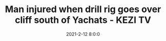 ---
"title": "Man injured when drill rig goes over cliff south of Yachats - KEZI TV"
"date": "2021-2-12 8:0:0"
"feed_name": "GOOGLENEWS"
"feed_website": "https://news.google.com/search?q=drilling%2Bincident&hl=en-US&gl=US&ceid=US:en"
"feed_rss": "https://news.google.com/rss/search?q=drilling%2Bincident&hl=en-US&gl=US&ceid=US:en"
"link": "https://www.kezi.com/content/news/Man-injured-when-drill-rig-goes-over-cliff-south-of-Yachats-573787511.html"
"file": "_posts/-cb1aaa90c0f422c8c228ec1b505c7c4c58a4f162.md"
"accident": "1"
"drilling": "0"
---